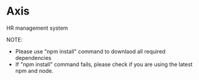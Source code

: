 # Axis
HR management system

NOTE:
  - Please use "npm install" command to downlaod all required dependencies 
  - If "npm install" command fails, please check if you are using the latest npm and node.
